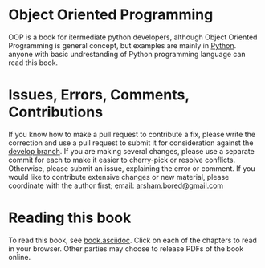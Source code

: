 # Object Oriented Programming
OOP is a book for itermediate python developers, although Object Oriented Programming is general concept, but examples are mainly in [Python](python.org). anyone with basic undrestanding of Python programming language can read this book.

# Issues, Errors, Comments, Contributions

If you know how to make a pull request to contribute a fix, please write the correction and use a pull request to submit it for consideration against the [develop branch](https://github.com/Arsham-boredom/oop/tree/develop). If you are making several changes, please use a separate commit for each to make it easier to cherry-pick or resolve conflicts. Otherwise, please submit an issue, explaining the error or comment. If you would like to contribute extensive changes or new material, please coordinate with the author first; email: arsham.bored@gmail.com

# Reading this book
To read this book, see [book.asciidoc](https://github.com/arsham-boredom/oop/blob/develop/book.asciidoc). Click on each of the chapters to read in your browser. Other parties may choose to release PDFs of the book online.
